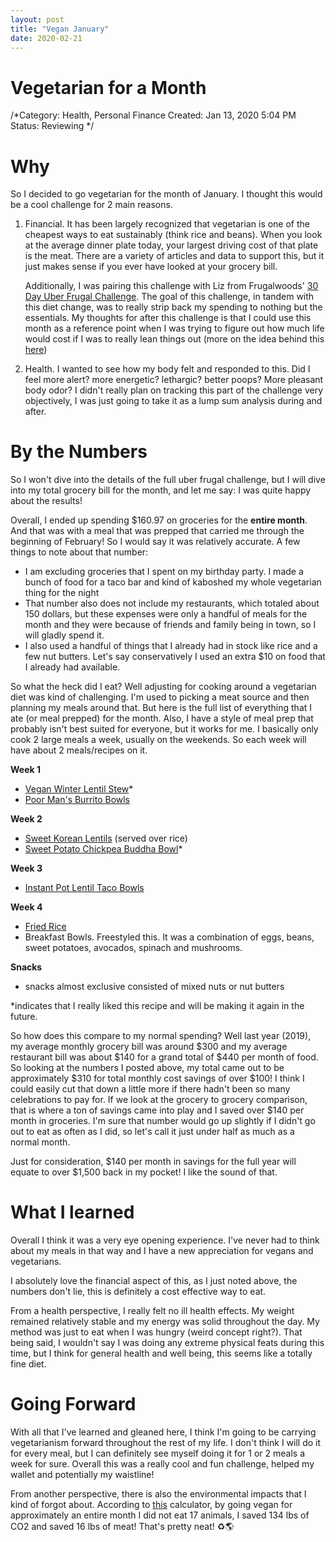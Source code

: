 ```yaml
---
layout: post
title: "Vegan January"
date: 2020-02-21
---
```

# Vegetarian for a Month

/*Category: Health, Personal Finance
Created: Jan 13, 2020 5:04 PM
Status: Reviewing
*/
# Why

So I decided to go vegetarian for the month of January. I thought this would be a cool challenge for 2 main reasons. 

1. Financial. It has been largely recognized that vegetarian is one of the cheapest ways to eat sustainably (think rice and beans). When you look at the average dinner plate today, your largest driving cost of that plate is the meat. There are a variety of articles and data to support this, but it just makes sense if you ever have looked at your grocery bill. 

    Additionally, I was pairing this challenge with Liz from Frugalwoods' [30 Day Uber Frugal Challenge](https://www.frugalwoods.com/category/uberfrugalmonth/). The goal of this challenge, in tandem with this diet change, was to really strip back my spending to nothing but the essentials. My thoughts for after this challenge is that I could use this month as a reference point when I was trying to figure out how much life would cost if I was to really lean things out (more on the idea behind this [here](https://www.1500days.com/are-you-leanfire-fatfire-or-fartfire/))

2. Health. I wanted to see how my body felt and responded to this. Did I feel more alert? more energetic? lethargic? better poops? More pleasant body odor? I didn't really plan on tracking this part of the challenge very objectively, I was just going to take it as a lump sum analysis during and after. 

# By the Numbers

So I won't dive into the details of the full uber frugal challenge, but I will dive into my total grocery bill for the month, and let me say: I was quite happy about the results! 

Overall, I ended up spending $160.97 on groceries for the **entire month**. And that was with a meal that was prepped that carried me through the beginning of February! So I would say it was relatively accurate. A few things to note about that number: 

- I am excluding groceries that I spent on my birthday party. I made a bunch of food for a taco bar and kind of kaboshed my whole vegetarian thing for the night
- That number also does not include my restaurants, which totaled about 150 dollars, but these expenses were only a handful of meals for the month and they were because of friends and family being in town, so I will gladly spend it.
- I also used a handful of things that I already had in stock like rice and a few nut butters. Let's say conservatively I used an extra $10 on food that I already had available.

So what the heck did I eat? Well adjusting for cooking around a vegetarian diet was kind of challenging. I'm used to picking a meat source and then planning my meals around that. But here is the full list of everything that I ate (or meal prepped) for the month. Also, I have a style of meal prep that probably isn't best suited for everyone, but it works for me. I basically only cook 2 large meals a week, usually on the weekends. So each week will have about 2 meals/recipes on it. 

**Week 1** 

- [Vegan Winter Lentil Stew](https://www.budgetbytes.com/vegan-winter-lentil-stew/)*
- [Poor Man's Burrito Bowls](https://www.budgetbytes.com/poor-mans-burrito-bowls/)

**Week 2**

- [Sweet Korean Lentils](https://itdoesnttastelikechicken.com/sweet-korean-lentils/) (served over rice)
- [Sweet Potato Chickpea Buddha Bowl](https://minimalistbaker.com/sweet-potato-chickpea-buddha-bowl/)*

**Week 3**

- [Instant Pot Lentil Taco Bowls](https://www.acouplecooks.com/smoky-instant-pot-lentils-and-rice-pressure-cooker/)

**Week 4**

- [Fried Rice](https://www.budgetbytes.com/vegetable-not-fried-rice/#wprm-recipe-container-33695)
- Breakfast Bowls. Freestyled this. It was a combination of eggs, beans, sweet potatoes, avocados, spinach and mushrooms.

**Snacks**

- snacks almost exclusive consisted of mixed nuts or nut butters

*indicates that I really liked this recipe and will be making it again in the future. 

So how does this compare to my normal spending? Well last year (2019), my average monthly grocery bill was around $300 and my average restaurant bill was about $140 for a grand total of $440 per month of food. So looking at the numbers I posted above, my total came out to be approximately $310 for  total monthly cost savings of over $100! I think I could easily cut that down a little more if there hadn't been so many celebrations to pay for. If we look at the grocery to grocery comparison, that is where a ton of savings came into play and I saved over $140 per month in groceries. I'm sure that number would go up slightly if I didn't go out to eat as often as I did, so let's call it just under half as much as a normal month. 

Just for consideration, $140 per month in savings for the full year will equate to over $1,500 back in my pocket! I like the sound of that. 

# What I learned

Overall I think it was a very eye opening experience. I've never had to think about my meals in that way and I have a new appreciation for vegans and vegetarians. 

I absolutely love the financial aspect of this, as I just noted above, the numbers don't lie, this is definitely a cost effective way to eat. 

From a health perspective, I really felt no ill health effects. My weight remained relatively stable and my energy was solid throughout the day. My method was just to eat when I was hungry (weird concept right?). That being said, I wouldn't say I was doing any extreme physical feats during this time, but I think for general health and well being, this seems like a totally fine diet.

# Going Forward

With all that I've learned and gleaned here, I think I'm going to be carrying vegetarianism forward throughout the rest of my life. I don't think I will do it for every meal, but I can definitely see myself doing it for 1 or 2 meals a week for sure. Overall this was a really cool and fun challenge, helped my wallet and potentially my waistline! 

From another perspective, there is also the environmental impacts that I kind of forgot about. According to [this](https://vegetariancalculator.com/) calculator, by going vegan for approximately an entire month I did not eat 17 animals, I saved 134 lbs of CO2 and saved 16 lbs of meat! That's pretty neat! ♻🌎
